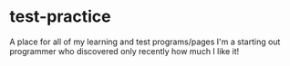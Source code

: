 # test-practice
A place for all of my learning and test programs/pages
I'm a starting out programmer who discovered only recently how much I like it!
